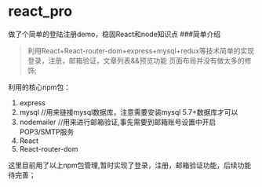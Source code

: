 # react_pro
做了个简单的登陆注册demo，稳固React和node知识点
###简单介绍
>利用React+React-router-dom+express+mysql+redux等技术简单的实现登录，注册，邮箱验证，文章列表&&预览功能
>页面布局并没有做太多的修饰;

利用的核心npm包：
1. express
2. mysql  //用来链接mysql数据库，注意需要安装mysql 5.7+数据库才可以
3. nodemailer   //用来进行邮箱验证,事先需要到邮箱账号设置中开启POP3/SMTP服务
4. React
5. React-router-dom

这里目前用了以上npm包管理,暂时实现了登录，注册，邮箱验证功能，后续功能待完善；
